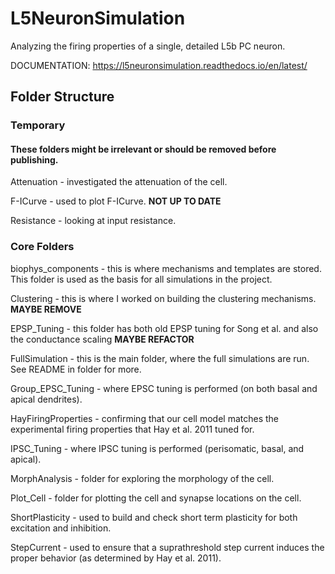 # L5NeuronSimulation

Analyzing the firing properties of a single, detailed L5b PC neuron.

DOCUMENTATION: https://l5neuronsimulation.readthedocs.io/en/latest/

## Folder Structure

### Temporary
#### These folders might be irrelevant or should be removed before publishing.

Attenuation - investigated the attenuation of the cell.

F-ICurve - used to plot F-ICurve. **NOT UP TO DATE**

Resistance - looking at input resistance.

### Core Folders

biophys_components - this is where mechanisms and templates are stored. This folder is used as the basis for all simulations in the project.

Clustering - this is where I worked on building the clustering mechanisms. **MAYBE REMOVE**

EPSP_Tuning - this folder has both old EPSP tuning for Song et al. and also the conductance scaling **MAYBE REFACTOR**

FullSimulation - this is the main folder, where the full simulations are run. See README in folder for more.

Group_EPSC_Tuning - where EPSC tuning is performed (on both basal and apical dendrites).

HayFiringProperties - confirming that our cell model matches the experimental firing properties that Hay et al. 2011 tuned for.

IPSC_Tuning - where IPSC tuning is performed (perisomatic, basal, and apical).

MorphAnalysis - folder for exploring the morphology of the cell.

Plot_Cell - folder for plotting the cell and synapse locations on the cell.

ShortPlasticity - used to build and check short term plasticity for both excitation and inhibition.

StepCurrent - used to ensure that a suprathreshold step current induces the proper behavior (as determined by Hay et al. 2011).

